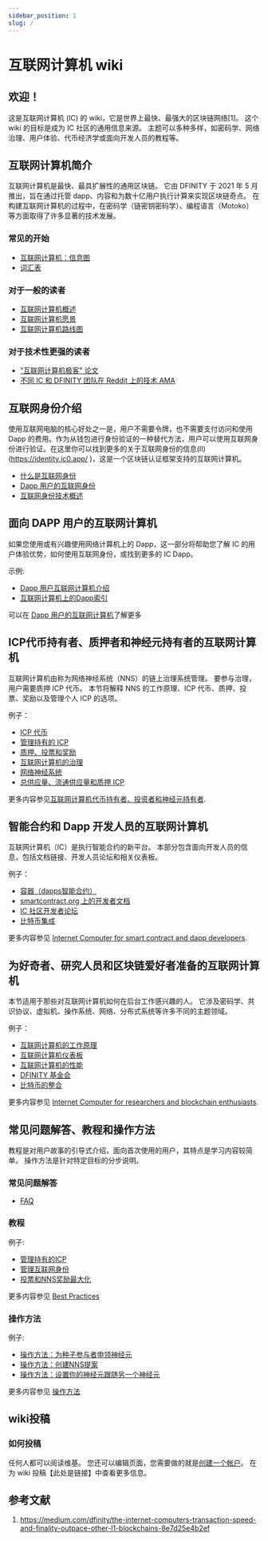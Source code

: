 ```yaml
---
sidebar_position: 1
slug: /
---
```


# 互联网计算机 wiki

## 欢迎！

这是互联网计算机 (IC) 的 wiki，它是世界上最快、最强大的区块链网络[1]。 这个wiki 的目标是成为 IC 社区的通用信息来源。 主题可以多种多样，如密码学、网络治理、用户体验、代币经济学或面向开发人员的教程等。

## 互联网计算机简介

互联网计算机是最快、最具扩展性的通用区块链。 它由 DFINITY 于 2021 年 5 月推出，旨在通过托管 dapp、内容和为数十亿用户执行计算来实现区块链奇点。 在构建互联网计算机的过程中，在密码学（链密钥密码学）、编程语言（Motoko）等方面取得了许多显著的技术发展。

### 常见的开始

- [互联网计算机：信息图](https://dfinity.org/icig.pdf)
- [词汇表](wiki/1.互联网计算机介绍/1.1词汇表.md)

### 对于一般的读者

- [互联网计算机概述](wiki/1.互联网计算机介绍/1.2互联网计算机概述.md)
- [互联网计算机愿景](wiki/1.互联网计算机介绍/1.3互联网计算机愿景.md)
- [互联网计算机路线图](https://dfinity.org/roadmap/)

### 对于技术性更强的读者

- ["互联网计算机极客" 论文](https://eprint.iacr.org/2022/087)
- [不同 IC 和 DFINITY 团队在 Reddit 上的技术 AMA](https://www.reddit.com/r/dfinity/comments/ozboyi/megathread_technical_amas/)

## 互联网身份介绍

使用互联网电脑的核心好处之一是，用户不需要令牌，也不需要支付访问和使用 Dapp 的费用。作为从钱包进行身份验证的一种替代方法，用户可以使用互联网身份进行验证。在这里你可以找到更多的关于互联网身份的信息(II)(https://identity.ic0.app/ )，这是一个区块链认证框架支持的互联网计算机。

- [什么是互联网身份](wiki/2.互联网身份介绍/2.1什么是互联网身份.md)
- [Dapp 用户的互联网身份](wiki/2.互联网身份介绍/2.2Dapp用户的互联网身份.md)
- [互联网身份技术概述](wiki/2.互联网身份介绍/2.3互联网身份技术概述.md)

## 面向 DAPP 用户的互联网计算机

如果您使用或有兴趣使用网络计算机上的 Dapp，这一部分将帮助您了解 IC 的用户体验优势，如何使用互联网身份，或找到更多的 IC Dapp。

示例:

- [Dapp 用户互联网计算机介绍](wiki/3.面向Dapp用户的互联网计算机/3.1Dapp用户的互联网计算机介绍.md)
- [互联网计算机上的Dapp索引](wiki/3.面向Dapp用户的互联网计算机/3.2互联网计算机上的Dapp索引.md)

可以在 [Dapp 用户的互联网计算机](wiki/3.面向Dapp用户的互联网计算机/3.3Dapp用户的互联网计算机.md)了解更多

## ICP代币持有者、质押者和神经元持有者的互联网计算机

互联网计算机由称为网络神经系统（NNS）的链上治理系统管理。 要参与治理，用户需要质押 ICP 代币。 本节将解释 NNS 的工作原理、ICP 代币、质押、投票、奖励以及管理个人 ICP 的选项。

例子：

- [ICP 代币](wiki/4.ICP代币持有者、质押者和神经元持有者的互联网计算机/4.1ICP代币.md)
- [管理持有的 ICP](wiki/4.ICP代币持有者、质押者和神经元持有者的互联网计算机/4.2管理持有的ICP.md)
- [质押、投票和奖励](wiki/4.ICP代币持有者、质押者和神经元持有者的互联网计算机/4.3质押、投票和奖励.md)
- [互联网计算机的治理](wiki/4.ICP代币持有者、质押者和神经元持有者的互联网计算机/4.4互联网计算机的治理.md)
- [网络神经系统](wiki/4.ICP代币持有者、质押者和神经元持有者的互联网计算机/4.5网络神经系统.md)
- [总供应量、流通供应量和质押 ICP](wiki/4.ICP代币持有者、质押者和神经元持有者的互联网计算机/4.6总供应量、流通供应量和质押ICP.md)

更多内容参见[互联网计算机代币持有者、投资者和神经元持有者](wiki/4.ICP代币持有者、质押者和神经元持有者的互联网计算机/4.7互联网计算机代币持有者、投资者和神经元持有者.md).

## 智能合约和 Dapp 开发人员的互联网计算机

互联网计算机（IC）是执行智能合约的新平台。 本部分包含面向开发人员的信息，包括文档链接、开发人员论坛和相关仪表板。

例子：

- [容器（dapps智能合约）](wiki/5.智能合约和Dapp开发人员的互联网计算机/5.1容器（dapps智能合约）.md)
- [smartcontract.org 上的开发者文档](https://smartcontracts.org/)
- [IC 社区开发者论坛](https://forum.dfinity.org/)
- [比特币集成](wiki/5.智能合约和Dapp开发人员的互联网计算机/5.2比特币集成.md)

更多内容参见 [Internet Computer for smart contract and dapp developers](https://wiki.internetcomputer.org/wiki/Internet_Computer_for_smart_contract_and_dapp_developers).

## 为好奇者、研究人员和区块链爱好者准备的互联网计算机

本节适用于那些对互联网计算机如何在后台工作感兴趣的人。 它涉及密码学、共识协议、虚拟机、操作系统、网络、分布式系统等许多不同的主题领域。

例子：

- [互联网计算机的工作原理](https://dfinity.org/howitworks/)
- [互联网计算机仪表板](https://dashboard.internetcomputer.org/)
- [互联网计算机的性能](wiki/6.为好奇者、研究人员和区块链爱好者准备的互联网计算机/6.1互联网计算机的性能.md)
- [DFINITY 基金会](wiki/6.为好奇者、研究人员和区块链爱好者准备的互联网计算机/6.2DFINITY基金会.md)
- [比特币的整合](wiki/5.智能合约和Dapp开发人员的互联网计算机/5.2比特币集成.md)

更多内容参见 [Internet Computer for researchers and blockchain enthusiasts](https://wiki.internetcomputer.org/w/index.php?title=Internet_Computer_for_researchers_and_blockchain_enthusiasts&action=edit&redlink=1).

## 常见问题解答、教程和操作方法

教程是对用户故事的引导式介绍，面向首次使用的用户，其特点是学习内容较简单。 操作方法是针对特定目标的分步说明。

### 常见问题解答

- [FAQ](wiki/7.常见问题解答、教程和操作方法/7.1FAQ.md)

### 教程

例子:

- [管理持有的ICP](wiki/4.ICP代币持有者、质押者和神经元持有者的互联网计算机/4.2管理持有的ICP.md)
- [管理互联网身份](wiki/7.常见问题解答、教程和操作方法/7.2管理互联网身份.md)
- [投票和NNS奖励最大化](wiki/7.常见问题解答、教程和操作方法/7.3投票和NNS奖励最大化.md)

更多内容参见 [Best Practices](https://wiki.internetcomputer.org/wiki/Best_Practices)

### 操作方法

例子:

- [操作方法：为种子参与者申领神经元](wiki/7.常见问题解答、教程和操作方法/7.5操作方法：为种子参与者申领神经元.md)
- [操作方法：创建NNS提案](wiki/7.常见问题解答、教程和操作方法/7.6操作方法：创建NNS提案.md)
- [操作方法：设置你的神经元跟随另一个神经元](wiki/7.常见问题解答、教程和操作方法/7.7操作方法：设置你的神经元跟随另一个神经元.md)


更多内容参见 [操作方法](wiki/7.常见问题解答、教程和操作方法/7.8操作方法集合.md)

## wiki投稿

### 如何投稿

任何人都可以阅读维基。 您还可以编辑页面，您需要做的就是[创建一个帐户](https://wiki.internetcomputer.org/wiki/Special:CreateAccount)。 在为 wiki 投稿【此处是链接】中查看更多信息。

## 参考文献

1.  https://medium.com/dfinity/the-internet-computers-transaction-speed-and-finality-outpace-other-l1-blockchains-8e7d25e4b2ef




